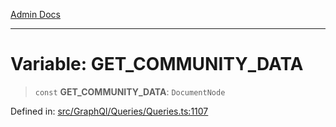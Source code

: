[Admin Docs](/)

***

# Variable: GET\_COMMUNITY\_DATA

> `const` **GET\_COMMUNITY\_DATA**: `DocumentNode`

Defined in: [src/GraphQl/Queries/Queries.ts:1107](https://github.com/PalisadoesFoundation/talawa-admin/blob/main/src/GraphQl/Queries/Queries.ts#L1107)
